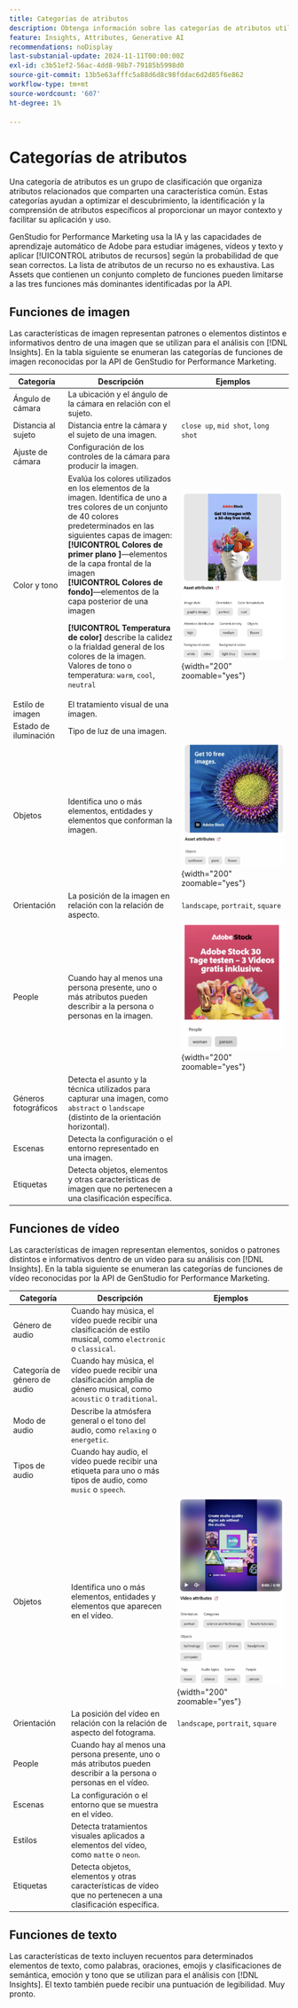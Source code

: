 ```yaml
---
title: Categorías de atributos
description: Obtenga información sobre las categorías de atributos utilizadas en GenStudio for Performance Marketing.
feature: Insights, Attributes, Generative AI
recommendations: noDisplay
last-substanial-update: 2024-11-11T00:00:00Z
exl-id: c3b51ef2-56ac-4dd8-98b7-79185b5998d0
source-git-commit: 13b5e63afffc5a88d6d8c98fddac6d2d85f6e862
workflow-type: tm+mt
source-wordcount: '607'
ht-degree: 1%

---
```


# Categorías de atributos

Una categoría de atributos es un grupo de clasificación que organiza atributos relacionados que comparten una característica común. Estas categorías ayudan a optimizar el descubrimiento, la identificación y la comprensión de atributos específicos al proporcionar un mayor contexto y facilitar su aplicación y uso.

GenStudio for Performance Marketing usa la IA y las capacidades de aprendizaje automático de Adobe para estudiar imágenes, vídeos y texto y aplicar [!UICONTROL atributos de recursos] según la probabilidad de que sean correctos. La lista de atributos de un recurso no es exhaustiva. Las Assets que contienen un conjunto completo de funciones pueden limitarse a las tres funciones más dominantes identificadas por la API.

## Funciones de imagen

Las características de imagen representan patrones o elementos distintos e informativos dentro de una imagen que se utilizan para el análisis con [!DNL Insights]. En la tabla siguiente se enumeran las categorías de funciones de imagen reconocidas por la API de GenStudio for Performance Marketing.

<!-- For the writer: turn off word wrap to work with these tables. Option + Z -->

| Categoría | Descripción | Ejemplos |
| ----------------------- | ----------------------------------------------------------------------------------------------------- | ------------------------------------------------------------------------------------------------------------------------------------------------------------------------------ |
| Ángulo de cámara | La ubicación y el ángulo de la cámara en relación con el sujeto. |                                                                                                                                                                                |
| Distancia al sujeto | Distancia entre la cámara y el sujeto de una imagen. | `close up`, `mid shot`, `long shot` |
| Ajuste de cámara | Configuración de los controles de la cámara para producir la imagen. |                                                                                                                                                                                |
| Color y tono | Evalúa los colores utilizados en los elementos de la imagen. Identifica de uno a tres colores de un conjunto de 40 colores predeterminados en las siguientes capas de imagen:<br>**[!UICONTROL Colores de primer plano ]**—elementos de la capa frontal de la imagen<br>**[!UICONTROL Colores de fondo]**—elementos de la capa posterior de una imagen<p>**[!UICONTROL Temperatura de color]** describe la calidez o la frialdad general de los colores de la imagen.<br>Valores de tono o temperatura: `warm`, `cool`, `neutral` | ![colores y tonos fríos](../../assets/category/image-color-temp.png){width="200" zoomable="yes"} |
| Estilo de imagen | El tratamiento visual de una imagen. |                                                                                                                                                                                |
| Estado de iluminación | Tipo de luz de una imagen. |                                                                                                                                                                                |
| Objetos | Identifica uno o más elementos, entidades y elementos que conforman la imagen. | ![girasol, avión, objeto de flor](../../assets/category/image-objects.png){width="200" zoomable="yes"} |
| Orientación | La posición de la imagen en relación con la relación de aspecto. | `landscape`, `portrait`, `square` |
| People | Cuando hay al menos una persona presente, uno o más atributos pueden describir a la persona o personas en la imagen. | ![bailarina femenina](../../assets/category/image-people.png){width="200" zoomable="yes"} |
| Géneros fotográficos | Detecta el asunto y la técnica utilizados para capturar una imagen, como `abstract` o `landscape` (distinto de la orientación horizontal). |           |
| Escenas | Detecta la configuración o el entorno representado en una imagen. |                                             |
| Etiquetas | Detecta objetos, elementos y otras características de imagen que no pertenecen a una clasificación específica. |                                      |

<!-- Not yet approved by legal
| Attention distribution  | The level of viewer attention spread across an image.                                                 | `high`, `medium`, `low`                                                                                                                                                                                                    |
| Content density         | The amount of information or detail in an image.                                                      | `high`, `medium`, `low`                                                                                                                                                                                                    |
-->

## Funciones de vídeo

Las características de imagen representan elementos, sonidos o patrones distintos e informativos dentro de un vídeo para su análisis con [!DNL Insights]. En la tabla siguiente se enumeran las categorías de funciones de vídeo reconocidas por la API de GenStudio for Performance Marketing.

| Categoría | Descripción | Ejemplos |
| ------------------- | ------------------------------------------------------------------------------------------------------------ | --------------------------------------------------------------------------------------- |
| Género de audio | Cuando hay música, el vídeo puede recibir una clasificación de estilo musical, como `electronic` o `classical`. |          |
| Categoría de género de audio | Cuando hay música, el vídeo puede recibir una clasificación amplia de género musical, como `acoustic` o `traditional`. |          |
| Modo de audio | Describe la atmósfera general o el tono del audio, como `relaxing` o `energetic`. |          |
| Tipos de audio | Cuando hay audio, el vídeo puede recibir una etiqueta para uno o más tipos de audio, como `music` o `speech`. |          |
| Objetos | Identifica uno o más elementos, entidades y elementos que aparecen en el vídeo. | ![objetos en el vídeo](../../assets/category/video-objects.png){width="200" zoomable="yes"} |
| Orientación | La posición del vídeo en relación con la relación de aspecto del fotograma. | `landscape`, `portrait`, `square` |
| People | Cuando hay al menos una persona presente, uno o más atributos pueden describir a la persona o personas en el vídeo. |        |
| Escenas | La configuración o el entorno que se muestra en el vídeo. |        |
| Estilos | Detecta tratamientos visuales aplicados a elementos del vídeo, como `matte` o `neon`. |        |
| Etiquetas | Detecta objetos, elementos y otras características de vídeo que no pertenecen a una clasificación específica. |        |

## Funciones de texto

Las características de texto incluyen recuentos para determinados elementos de texto, como palabras, oraciones, emojis y clasificaciones de semántica, emoción y tono que se utilizan para el análisis con [!DNL Insights]. El texto también puede recibir una puntuación de legibilidad. Muy pronto.

<!-- Not yet approved by legal

The following table lists the image feature categories recognized by the GenStudio for Performance Marketing AI.

| Category             | Description | Example |
|----------------------|-------------|--------|
| Emojis Count         |             |        |
| HashTags Count       |             |        |
| Keywords             |             |        |
| Marketing Emotions   |             |        |
| Narratives           | Text that represents an overarching situation, theme, or a story. Narratives can communicate values, purpose, or identity that resonates with consumers on many levels.   |        |
| Persuasion Strategies|             |        |
| Readability          |             |        |
| Tone of voice        | | |
-->
